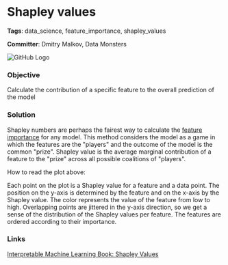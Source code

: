 # Shapley values

**Tags**: data_science, feature_importance, shapley_values

**Committer**: Dmitry Malkov, Data Monsters

![GitHub Logo](https://i.stack.imgur.com/lGb7V.png)

### Objective

Calculate the contribution of a specific feature to the overall prediction of the model

### Solution

Shapley numbers are perhaps the fairest way to calculate the [feature importance](https://github.com/ml-patterns/ml-patterns/blob/main/patterns/feature_importance_v1.md) for any model. This method considers the model as a game in which the features are the "players" and the outcome of the model is the common "prize". Shapley value is the average marginal contribution of a feature to the "prize" across all possible coalitions of "players". 

How to read the plot above:

Each point on the plot is a Shapley value for a feature and a data point. The position on the y-axis is determined by the feature and on the x-axis by the Shapley value. The color represents the value of the feature from low to high. Overlapping points are jittered in the y-axis direction, so we get a sense of the distribution of the Shapley values per feature. The features are ordered according to their importance.

### Links

[Interpretable Machine Learning Book: Shapley Values](https://christophm.github.io/interpretable-ml-book/shapley.html)
